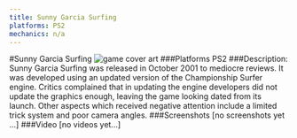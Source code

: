 ```yaml
---
title: Sunny Garcia Surfing
platforms: PS2
mechanics: n/a
---
```

#Sunny Garcia Surfing
![game cover art](//images.igdb.com/igdb/image/upload/t_cover_big/vrfn8jzbraadxhwx3lts.jpg "Logo Title Text 1")
###Platforms
PS2
###Description:
Sunny Garcia Surfing was released in October 2001 to mediocre reviews. It was developed using an updated version of the Championship Surfer engine. Critics complained that in updating the engine developers did not update the graphics enough, leaving the game looking dated from its launch. Other aspects which received negative attention include a limited trick system and poor camera angles.
###Screenshots
[no screenshots yet ...]
###Video
[no videos yet...]
